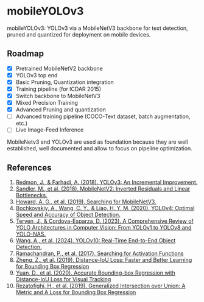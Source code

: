 # mobileYOLOv3

mobileYOLOv3: YOLOv3 via a MobileNetV3 backbone for text detection, pruned and quantized for deployment on mobile devices.

## Roadmap
- [x] Pretrained MobileNetV2 backbone
- [x] YOLOv3 top end
- [x] Basic Pruning, Quantization integration
- [x] Training pipeline (for ICDAR 2015)
- [x] Switch backbone to MobileNetV3
- [x] Mixed Precision Training
- [x] Advanced Pruning and quantization
- [ ] Advanced training pipeline (COCO-Text dataset, batch augmentation, etc.)
- [ ] Live Image-Feed Inference

MobileNetv3 and YOLOv3 are used as foundation because they are well established, well documented and allow to focus on pipeline optimization.

## References
1. [Redmon, J., & Farhadi, A. (2018). YOLOv3: An Incremental Improvement.](https://arxiv.org/abs/1804.02767)
2. [Sandler, M., et al. (2018). MobileNetV2: Inverted Residuals and Linear Bottlenecks.](https://arxiv.org/abs/1801.04381)
3. [Howard, A. G., et al. (2019). Searching for MobileNetV3.](https://arxiv.org/abs/1905.02244)
4. [Bochkovskiy, A., Wang, C. Y., & Liao, H. Y. M. (2020). YOLOv4: Optimal Speed and Accuracy of Object Detection.](https://arxiv.org/abs/2004.10934)
5. [Terven, J., & Cordova-Esparza, D. (2023). A Comprehensive Review of YOLO Architectures in Computer Vision: From YOLOv1 to YOLOv8 and YOLO-NAS.](https://arxiv.org/abs/2304.00501v7)
6. [Wang, A., et al. (2024). YOLOv10: Real-Time End-to-End Object Detection.](https://arxiv.org/abs/2405.14458)
7. [Ramachandran, P., et al. (2017). Searching for Activation Functions](https://arxiv.org/abs/1710.05941)
8. [Zheng, Z., et al. (2019). Distance-IoU Loss: Faster and Better Learning for Bounding Box Regression](https://arxiv.org/abs/1911.08287)
9. [Yuan, D., et al. (2020). Accurate Bounding-box Regression with Distance-IoU Loss for Visual Tracking](https://arxiv.org/abs/2007.01864)
10. [Rezatofighi, H., et al. (2019). Generalized Intersection over Union: A Metric and A Loss for Bounding Box Regression](https://arxiv.org/abs/1902.09630)
